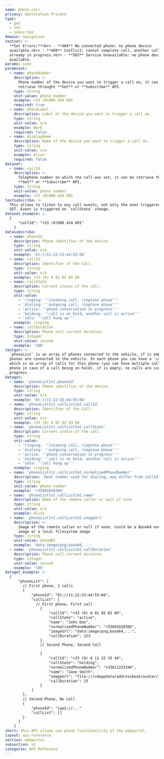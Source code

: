 ```yaml
---
name: phone.call
privacy: Geolocation Private
type:
  - get
  - set
  - subscribe
domain: navigation
textset: >-
  **Set Errors:**<br> - **404** No connected phone: no phone device
  available.<br> - **409** Conflict: cannot complete call, another call is
  already in progress.<br> - **503** Service Unavailable: no phone device
  available.
params: none
paramsset:
  - name: phoneNumber
    description: >-
      Phone number of the device you want to trigger a call on, it can be
      retrieve throught **Get** or **Subscribe** API.
    type: string
    unit-value: phone number
    example: +33 (0)800 424 091
    required: true
  - name: phoneLabel
    description: Label of the device you want to trigger a call on.
    type: string
    unit-value: n/a
    example: Work
    required: false
  - name: displayName
    description: Name of the device you want to trigger a call on.
    type: string
    unit-value: n/a
    example: Alice
    required: false
dataset:
  - name: callId
    description: >-
      Telephone number on which the call was set, it can be retrieve throught
      **Get** or **Subscribe** API.
    type: string
    unit-value: phone number
    example: +33 (0)800 424 091
textsubscribe: >-
  This allows to listen to any call events, not only the ones triggered with
  SET. Event is triggered on `callState` change.
dataset_example: |-
  {
      "callId": "+33 (0)800 424 091" 
    }
datasubscribe:
  - name: phoneId
    description: Phone identifier of the device.
    type: string
    unit-value: n/a
    example: 'bt://11:22:33:44:55:66'
  - name: callId
    description: Identifier of the Call.
    type: string
    unit-value: n/a
    example: +33 (0) 6 01 02 03 04
  - name: callState
    description: Current status of the call.
    type: string
    unit-value:
      - 'ringing: ''incoming call, ringtone phase'''
      - 'dialing: ''outgoing call, ringtone phase'''
      - 'active: ''phone conversation in progress'''
      - 'holding: ''call is on hold, another call is active'''
      - 'idle: ''call hung up'''
    example: ringing
  - name: callDuration
    description: Phone call current duration.
    type: integer
    unit-value: second
    example: '106'
textget: >-
  `phoneList` is an array of phones connected to the vehicle, if is empty, no
  phones are connected to the vehicle. In each phone you can have a `callList`
  which is an array of calls for this phone (you can have multiple calls for one
  phone in case of a call being on hold), if is empty, no calls are currently in
  progress.
dataget:
  - name: 'phoneList[n].phoneId'
    description: Phone identifier of the device.
    type: string
    unit-value: n/a
    example: 'bt://11:22:33:44:55:66'
  - name: 'phoneList[n].callList[m].callId'
    description: Identifier of the Call.
    type: string
    unit-value: n/a
    example: +33 (0) 6 01 02 03 04
  - name: 'phoneList[n].callList[m].callState'
    description: Current status of the call.
    type: string
    unit-value:
      - 'ringing: ''incoming call, ringtone phase'''
      - 'dialing: ''outgoing call, ringtone phase'''
      - 'active: ''phone conversation in progress'''
      - 'holding: ''call is on hold, another call is active'''
      - 'idle: ''call hung up'''
    example: ringing
  - name: 'phoneList[n].callList[m].normalizedPhoneNumber'
    description: 'Real number used for dialing, may differ from callId.'
    type: string
    unit-value: phone number
    example: '+33601020304'
  - name: 'phoneList[n].callList[m].name'
    description: Name of the remote caller or null if none
    type: string
    unit-value: n/a
    example: Alice
  - name: 'phoneList[n].callList[m].imageUrl'
    description: >-
      Image of the remote caller or null if none. Could be a Base64 encoded
      image or a local filesystem image
    type: string
    unit-value: dataURI
    example: 'data:image/png;base64,...'
  - name: 'phoneList[n].callList[m].callDuration'
    description: Phone call current duration.
    type: integer
    unit-value: second
    example: '106'
dataget_example: |-
  {
      "phoneList": [
        // First phone, 2 calls
        {
            "phoneId": "bt://11:22:33:44:55:66",
            "callList": [
              // First phone, First call
                {
                    "callId": "+33 (0) 6 01 02 03 04",
                    "callState": "active",
                    "name": "John Doe",
                    "normalizedPhoneNumber": "+33601020304",
                    "imageUrl": "data:image/png;base64,...",
                    "callDuration": 123 
                },
                // Second Phone, Second Call

                {
                    "callId": "+33 (0) 6 11 22 33 44",
                    "callState": "holding",
                    "normalizedPhoneNumber": "+33611223344",
                    "name": "Jane Smith",
                    "imageUrl": "file:///vdappdata/addressbook/avatar/194.png",
                    "callDuration": 23
                }
            ]
        },
        // Second Phone, No Call
        {
            "phoneId": "iap2://..."
            "callList": [] 
        }
      ]
    }
short: This API allows use phone functionnility of the webportal.
layout: api-reference
section: webportal
subsection: v2
categorie: API Reference
---
```


